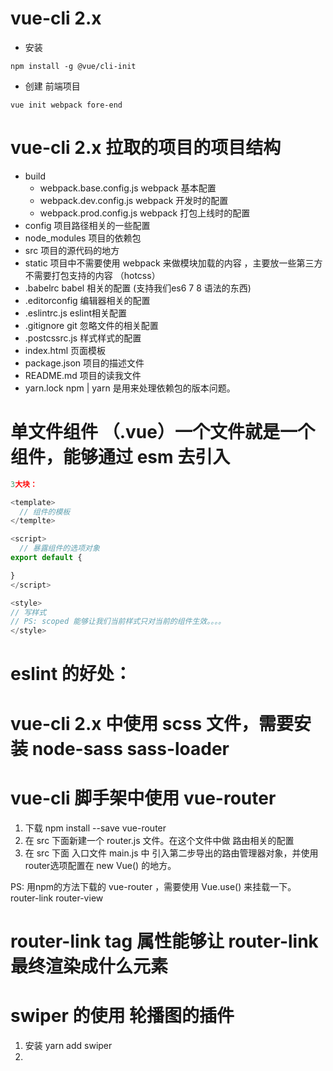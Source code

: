 # vue-cli 2.x

- 安装
```
npm install -g @vue/cli-init
```
- 创建 前端项目
```
vue init webpack fore-end
```

# vue-cli 2.x 拉取的项目的项目结构
- build
  - webpack.base.config.js    webpack 基本配置
  - webpack.dev.config.js     webpack 开发时的配置
  - webpack.prod.config.js    webpack 打包上线时的配置
- config  项目路径相关的一些配置
- node_modules 项目的依赖包
- src   项目的源代码的地方
- static  项目中不需要使用 webpack 来做模块加载的内容 ，主要放一些第三方不需要打包支持的内容 （hotcss）
- .babelrc babel 相关的配置 (支持我们es6 7 8 语法的东西)
- .editorconfig 编辑器相关的配置
- .eslintrc.js eslint相关配置
- .gitignore git 忽略文件的相关配置
- .postcssrc.js  样式样式的配置
- index.html     页面模板
- package.json   项目的描述文件
- README.md       项目的读我文件
- yarn.lock       npm | yarn 是用来处理依赖包的版本问题。

# 单文件组件 （.vue）一个文件就是一个组件，能够通过  esm 去引入
```js
3大块：

<template>
  // 组件的模板
</templte>

<script>
  // 暴露组件的选项对象
export default {

}
</script>

<style>
// 写样式
// PS: scoped 能够让我们当前样式只对当前的组件生效。。。。
</style>
```


# eslint 的好处：

# vue-cli 2.x 中使用 scss 文件，需要安装 node-sass sass-loader

# vue-cli 脚手架中使用 vue-router

1. 下载 npm install --save vue-router
2. 在 src 下面新建一个 router.js 文件。在这个文件中做 路由相关的配置
3. 在 src 下面 入口文件 main.js 中 引入第二步导出的路由管理器对象，并使用 router选项配置在 new Vue() 的地方。

PS: 用npm的方法下载的 vue-router ，需要使用 Vue.use() 来挂载一下。 router-link  router-view


# router-link tag 属性能够让 router-link 最终渲染成什么元素

# swiper 的使用 轮播图的插件

1. 安装 yarn add swiper
2.
